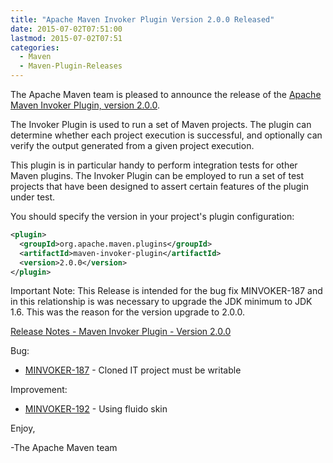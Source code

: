 ```yaml
---
title: "Apache Maven Invoker Plugin Version 2.0.0 Released"
date: 2015-07-02T07:51:00
lastmod: 2015-07-02T07:51
categories:
  - Maven
  - Maven-Plugin-Releases
---
```

The Apache Maven team is pleased to announce the release of the 
[Apache Maven Invoker Plugin, version 2.0.0](http://maven.apache.org/plugins/maven-invoker-plugin/).

The Invoker Plugin is used to run a set of Maven projects. The plugin can
determine whether each project execution is successful, and optionally can
verify the output generated from a given project execution.

This plugin is in particular handy to perform integration tests for other Maven
plugins. The Invoker Plugin can be employed to run a set of test projects that
have been designed to assert certain features of the plugin under test.

You should specify the version in your project's plugin configuration:

```xml
<plugin>
  <groupId>org.apache.maven.plugins</groupId>
  <artifactId>maven-invoker-plugin</artifactId>
  <version>2.0.0</version>
</plugin>
```

Important Note:
This Release is intended for the bug fix MINVOKER-187 and in this relationship
is was necessary to upgrade the JDK minimum to JDK 1.6. This was the reason for
the version upgrade to 2.0.0.

<!-- more -->

[Release Notes - Maven Invoker Plugin - Version 2.0.0](https://issues.apache.org/jira/secure/ReleaseNote.jspa?projectId=12317525&version=12332831)

Bug:

 * [MINVOKER-187](https://issues.apache.org/jira/browse/MINVOKER-187) - Cloned IT project must be writable

Improvement:

 * [MINVOKER-192](https://issues.apache.org/jira/browse/MINVOKER-192) - Using fluido skin

Enjoy,

-The Apache Maven team
